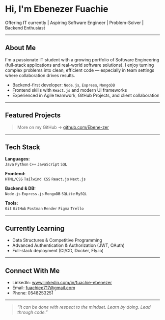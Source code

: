 # Hi, I'm Ebenezer Fuachie 

Offering IT currently | Aspiring Software Engineer | Problem-Solver | Backend Enthusiast

---

##  About Me

I'm a passionate IT student with a growing portfolio of Software Engineering (full-stack applications and real-world software solutions). I enjoy turning complex problems into clean, efficient code — especially in team settings where collaboration drives results.

-  Backend-first developer: `Node.js`, `Express`, `MongoDB`
-  Frontend skills with `React.js` and modern UI frameworks
-  Experienced in Agile teamwork, GitHub Projects, and client collaboration

---

##  Featured Projects

> More on my GitHub → [github.com/Ebene-zer](https://github.com/Ebene-zer)

---

##  Tech Stack

**Languages:**  
`Java` `Python` `C++` `JavaScript` `SQL` 

**Frontend:**  
`HTML/CSS` `Tailwind CSS` `React.js` `Next.js`

**Backend & DB:**  
`Node.js` `Express.js` `MongoDB` `SQLite` `MySQL`

**Tools:**  
`Git` `GitHub` `Postman` `Render` `Figma` `Trello`

---

##  Currently Learning

- Data Structures & Competitive Programming
- Advanced Authentication & Authorization (JWT, OAuth)
- Full-stack deployment (CI/CD, Docker, Fly.io)

---

##  Connect With Me

-  LinkedIn: www.linkedin.com/in/fuachie-ebenezer
-  Email: fuachiee717@gmail.com
-  Phone: 0548253251
---

> _“It can be done with respect to the mindset. Learn by doing. Lead through code.”_
